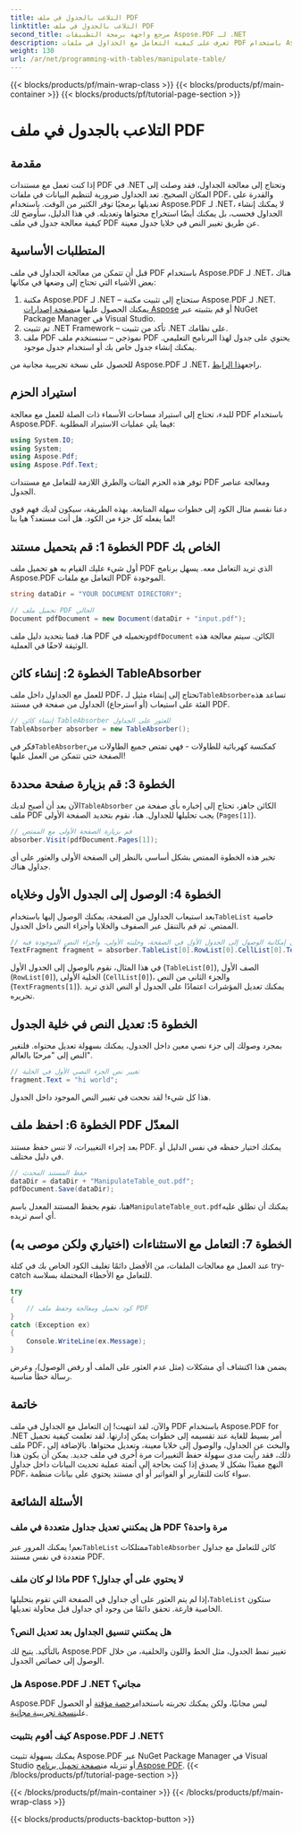 ```yaml
---
title: التلاعب بالجدول في ملف PDF
linktitle: التلاعب بالجدول في ملف PDF
second_title: مرجع واجهة برمجة التطبيقات Aspose.PDF لـ .NET
description: تعرف على كيفية التعامل مع الجداول في ملفات PDF باستخدام Aspose.PDF لـ .NET من خلال برنامج تعليمي خطوة بخطوة، بما في ذلك أمثلة التعليمات البرمجية وأفضل الممارسات.
weight: 130
url: /ar/net/programming-with-tables/manipulate-table/
---
```


{{< blocks/products/pf/main-wrap-class >}}
{{< blocks/products/pf/main-container >}}
{{< blocks/products/pf/tutorial-page-section >}}

# التلاعب بالجدول في ملف PDF

## مقدمة

إذا كنت تعمل مع مستندات PDF في .NET وتحتاج إلى معالجة الجداول، فقد وصلت إلى المكان الصحيح. تعد الجداول ضرورية لتنظيم البيانات في ملفات PDF، والقدرة على تعديلها برمجيًا توفر الكثير من الوقت. باستخدام Aspose.PDF لـ .NET، لا يمكنك إنشاء الجداول فحسب، بل يمكنك أيضًا استخراج محتواها وتعديله. في هذا الدليل، سأوضح لك كيفية معالجة جدول في ملف PDF عن طريق تغيير النص في خلايا جدول معينة.

## المتطلبات الأساسية

قبل أن تتمكن من معالجة الجداول في ملف PDF باستخدام Aspose.PDF لـ .NET، هناك بعض الأشياء التي تحتاج إلى وضعها في مكانها:

1.  مكتبة Aspose.PDF لـ .NET – ستحتاج إلى تثبيت مكتبة Aspose.PDF لـ .NET. يمكنك الحصول عليها من[صفحة إصدارات Aspose](https://releases.aspose.com/pdf/net/) أو قم بتثبيته عبر NuGet Package Manager في Visual Studio.
2. تم تثبيت .NET Framework – تأكد من تثبيت .NET على نظامك.
3. ملف PDF نموذجي – سنستخدم ملف PDF يحتوي على جدول لهذا البرنامج التعليمي. يمكنك إنشاء جدول خاص بك أو استخدام جدول موجود.

 للحصول على نسخة تجريبية مجانية من Aspose.PDF لـ .NET، راجع[هذا الرابط](https://releases.aspose.com/).

## استيراد الحزم

للبدء، تحتاج إلى استيراد مساحات الأسماء ذات الصلة للعمل مع معالجة PDF باستخدام Aspose.PDF. فيما يلي عمليات الاستيراد المطلوبة:

```csharp
using System.IO;
using System;
using Aspose.Pdf;
using Aspose.Pdf.Text;
```

توفر هذه الحزم الفئات والطرق اللازمة للتعامل مع مستندات PDF ومعالجة عناصر الجدول.

دعنا نقسم مثال الكود إلى خطوات سهلة المتابعة. بهذه الطريقة، سيكون لديك فهم قوي لما يفعله كل جزء من الكود. هل أنت مستعد؟ هيا بنا!

## الخطوة 1: قم بتحميل مستند PDF الخاص بك

أول شيء عليك القيام به هو تحميل ملف PDF الذي تريد التعامل معه. يسهل برنامج Aspose.PDF التعامل مع ملفات PDF الموجودة.

```csharp
string dataDir = "YOUR DOCUMENT DIRECTORY";

// تحميل ملف PDF الحالي
Document pdfDocument = new Document(dataDir + "input.pdf");
```

 هنا، قمنا بتحديد دليل ملف PDF وتحميله في`pdfDocument` الكائن. سيتم معالجة هذه الوثيقة لاحقًا في العملية.

## الخطوة 2: إنشاء كائن TableAbsorber

 للعمل مع الجداول داخل ملف PDF، تحتاج إلى إنشاء مثيل لـ`TableAbsorber`تساعد هذه الفئة على استيعاب (أو استرجاع) الجداول من صفحة في مستند PDF.

```csharp
// إنشاء كائن TableAbsorber للعثور على الجداول
TableAbsorber absorber = new TableAbsorber();
```

 فكر في`TableAbsorber`كمكنسة كهربائية للطاولات - فهي تمتص جميع الطاولات من الصفحة حتى تتمكن من العمل عليها!

## الخطوة 3: قم بزيارة صفحة محددة

 الآن بعد أن أصبح لديك`TableAbsorber` الكائن جاهز، تحتاج إلى إخباره بأي صفحة من ملف PDF يجب تحليلها للجداول. هنا، نقوم بتحديد الصفحة الأولى (`Pages[1]`).

```csharp
// قم بزيارة الصفحة الأولى مع الممتص
absorber.Visit(pdfDocument.Pages[1]);
```

تخبر هذه الخطوة الممتص بشكل أساسي بالنظر إلى الصفحة الأولى والعثور على أي جداول هناك.

## الخطوة 4: الوصول إلى الجدول الأول وخلاياه

 بعد استيعاب الجداول من الصفحة، يمكنك الوصول إليها باستخدام`TableList` خاصية الممتص. ثم قم بالتنقل عبر الصفوف والخلايا وأجزاء النص داخل الجدول.

```csharp
// احصل على إمكانية الوصول إلى الجدول الأول في الصفحة، وخليته الأولى، وأجزاء النص الموجودة فيه
TextFragment fragment = absorber.TableList[0].RowList[0].CellList[0].TextFragments[1];
```

في هذا المثال، نقوم بالوصول إلى الجدول الأول (`TableList[0]`), الصف الأول (`RowList[0]`), الخلية الأولى (`CellList[0]`)، والجزء الثاني من النص (`TextFragments[1]`). يمكنك تعديل المؤشرات اعتمادًا على الجدول أو النص الذي تريد تحريره.

## الخطوة 5: تعديل النص في خلية الجدول

بمجرد وصولك إلى جزء نصي معين داخل الجدول، يمكنك بسهولة تعديل محتواه. فلنغير النص إلى "مرحبًا بالعالم".

```csharp
// تغيير نص الجزء النصي الأول في الخلية
fragment.Text = "hi world";
```

هذا كل شيء! لقد نجحت في تغيير النص الموجود داخل الجدول.

## الخطوة 6: احفظ ملف PDF المعدّل

بعد إجراء التغييرات، لا تنس حفظ مستند PDF. يمكنك اختيار حفظه في نفس الدليل أو في دليل مختلف.

```csharp
// حفظ المستند المحدث
dataDir = dataDir + "ManipulateTable_out.pdf";
pdfDocument.Save(dataDir);
```

 هنا، نقوم بحفظ المستند المعدل باسم`ManipulateTable_out.pdf`يمكنك أن تطلق عليه أي اسم تريده.

## الخطوة 7: التعامل مع الاستثناءات (اختياري ولكن موصى به)

عند العمل مع معالجات الملفات، من الأفضل دائمًا تغليف الكود الخاص بك في كتلة try-catch للتعامل مع الأخطاء المحتملة بسلاسة.

```csharp
try
{
    // كود تحميل ومعالجة وحفظ ملف PDF
}
catch (Exception ex)
{
    Console.WriteLine(ex.Message);
}
```

يضمن هذا اكتشاف أي مشكلات (مثل عدم العثور على الملف أو رفض الوصول)، وعرض رسالة خطأ مناسبة.

## خاتمة

والآن، لقد انتهيت! إن التعامل مع الجداول في ملف PDF باستخدام Aspose.PDF for .NET أمر بسيط للغاية عند تقسيمه إلى خطوات يمكن إدارتها. لقد تعلمت كيفية تحميل ملف PDF، والبحث عن الجداول، والوصول إلى خلايا معينة، وتعديل محتواها. بالإضافة إلى ذلك، فقد رأيت مدى سهولة حفظ التغييرات مرة أخرى في ملف جديد. يمكن أن يكون هذا النهج مفيدًا بشكل لا يصدق إذا كنت بحاجة إلى أتمتة عملية تحديث البيانات داخل جداول PDF، سواء كانت للتقارير أو الفواتير أو أي مستند يحتوي على بيانات منظمة.

## الأسئلة الشائعة

### هل يمكنني تعديل جداول متعددة في ملف PDF مرة واحدة؟  
 نعم! يمكنك المرور عبر`TableList` ممتلكات`TableAbsorber` كائن للتعامل مع جداول متعددة في نفس مستند PDF.

### ماذا لو كان ملف PDF لا يحتوي على أي جداول؟  
 إذا لم يتم العثور على أي جداول في الصفحة التي تقوم بتحليلها،`TableList` ستكون الخاصية فارغة. تحقق دائمًا من وجود أي جداول قبل محاولة تعديلها.

### هل يمكنني تنسيق الجداول بعد تعديل النص؟  
بالتأكيد. يتيح لك Aspose.PDF تغيير نمط الجدول، مثل الخط واللون والخلفية، من خلال الوصول إلى خصائص الجدول.

### هل Aspose.PDF لـ .NET مجاني؟  
 Aspose.PDF ليس مجانيًا، ولكن يمكنك تجربته باستخدام[رخصة مؤقتة](https://purchase.aspose.com/temporary-license/) أو الحصول على[نسخة تجريبية مجانية](https://releases.aspose.com/).

### كيف أقوم بتثبيت Aspose.PDF لـ .NET؟  
 يمكنك بسهولة تثبيت Aspose.PDF عبر NuGet Package Manager في Visual Studio أو تنزيله من[صفحة تحميل برنامج Aspose PDF](https://releases.aspose.com/pdf/net/).
{{< /blocks/products/pf/tutorial-page-section >}}

{{< /blocks/products/pf/main-container >}}
{{< /blocks/products/pf/main-wrap-class >}}

{{< blocks/products/products-backtop-button >}}
